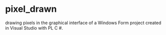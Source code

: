 # pixel_drawn
 drawing pixels in the graphical interface of a Windows Form project created in Visual Studio with PL C #.

